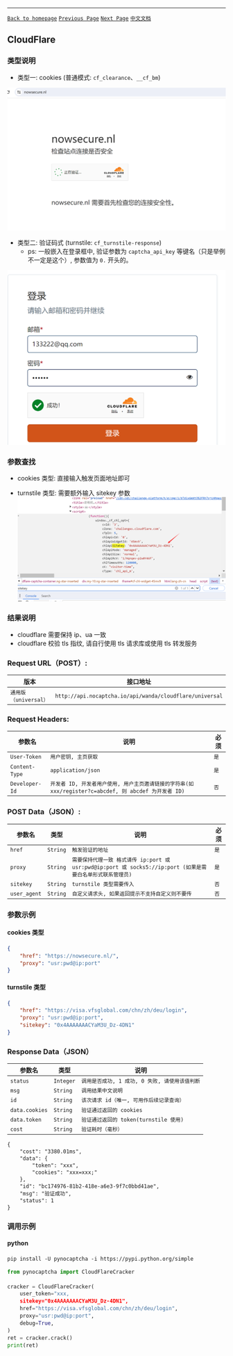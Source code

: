 ------

[`Back to homepage`](../README.md)    [`Previous Page`](recaptcha_app.md)      [`Next Page`](incapsula.md) [`中文文档`](../zh-CN/cloudflare.md)

## CloudFlare

### 类型说明

* 类型一: cookies (普通模式: `cf_clearance`、`__cf_bm`)

![cookies样例](/images/cloudflare/cookies.png)

* 类型二: 验证码式 (turnstile: `cf_turnstile-response`)
    * ps: 一般嵌入在登录框中, 验证参数为 `captcha_api_key` 等键名（只是举例不一定是这个）, 参数值为 `0.` 开头的。

![验证码式样例](/images/cloudflare/captcha.png)

### 参数查找

* cookies 类型: 直接输入触发页面地址即可

* turnstile 类型: 需要额外输入 sitekey 参数
![sitekey](/images/cloudflare/sitekey.png)

### 结果说明

* cloudflare 需要保持 ip、ua 一致
* cloudflare 校验 tls 指纹, 请自行使用 tls 请求库或使用 tls 转发服务

### Request URL（POST）:

| 版本                | 接口地址                                                     |
|-------------------|----------------------------------------------------------|
| `通用版（universal）`  | `http://api.nocaptcha.io/api/wanda/cloudflare/universal`  |

### Request Headers:

| 参数名            | 说明                                                                         | 必须  |
|----------------|----------------------------------------------------------------------------|-----|
| `User-Token`   | `用户密钥, 主页获取`                                                               | `是` |
| `Content-Type` | `application/json`                                                         | `是` |
| `Developer-Id` | `开发者 ID, 开发者用户使用, 用户主页邀请链接的字符串(如 xxx/register?c=abcdef, 则 abcdef 为开发者 ID)` | `否` |

### POST Data（JSON）:

| 参数名        | 类型        | 说明                                                                             | 必须  |
|------------|-----------|--------------------------------------------------------------------------------|-----|
| `href`  | `String`  | `触发验证的地址`                                           | `是` |
| `proxy`    | `String`  | `需要保持代理一致 格式请传 ip:port 或 usr:pwd@ip:port 或 socks5://ip:port (如果是需要白名单形式联系管理员)` | `是` |
| `sitekey`       | `String`  | `turnstile 类型需要传入`                                         | `否` |
| `user_agent` | `String` | `自定义请求头, 如果返回提示不支持自定义则不要传`                            | `否` |

### 参数示例

#### cookies 类型

```json
{
    "href": "https://nowsecure.nl/",
    "proxy": "usr:pwd@ip:port"
}

```

#### turnstile 类型
```json
{
    "href": "https://visa.vfsglobal.com/chn/zh/deu/login",
    "proxy": "usr:pwd@ip:port",
    "sitekey": "0x4AAAAAAACYaM3U_Dz-4DN1"
}
```


### Response Data（JSON）

| 参数名          | 类型        | 说明                            |
|--------------|-----------|-------------------------------|
| `status`     | `Integer` | `调用是否成功, 1 成功, 0 失败, 请使用该值判断` |
| `msg`        | `String`  | `调用结果中文说明`                    |
| `id`         | `String`  | `该次请求 id（唯一, 可用作后续记录查询）`      |
| `data.cookies` | `String`  | `验证通过返回的 cookies`          |
| `data.token` | `String`  | `验证通过返回的 token(turnstile 使用)`               |
| `cost`       | `String`  | `验证耗时（毫秒）`                    |


```
{
    "cost": "3380.01ms",
    "data": {
        "token": "xxx",
        "cookies": "xxx=xxx;"
    },
    "id": "bc174976-81b2-418e-a6e3-9f7c0bbd41ae",
    "msg": "验证成功",
    "status": 1
}
```

### 调用示例

#### python

```shell
pip install -U pynocaptcha -i https://pypi.python.org/simple
```

```python
from pynocaptcha import CloudFlareCracker

cracker = CloudFlareCracker(
    user_token="xxx,
    sitekey="0x4AAAAAAACYaM3U_Dz-4DN1",
    href="https://visa.vfsglobal.com/chn/zh/deu/login",
    proxy="usr:pwd@ip:port",
    debug=True,
)
ret = cracker.crack()
print(ret)
```